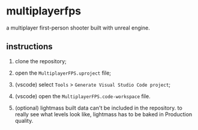 # multiplayerfps

a multiplayer first-person shooter built with unreal engine.

## instructions 
1. clone the repository;
2. open the `MultiplayerFPS.uproject` file;
3. (vscode) select `Tools` > `Generate Visual Studio Code project`;
4. (vscode) open the `MultiplayerFPS.code-workspace` file.

5. (optional) lightmass built data can't be included in the repository. to really see what levels look like, lightmass has to be baked in Production quality.